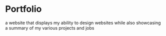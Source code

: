 # Portfolio

a website that displays my ability to design websites while also showcasing a summary of my various projects and jobs
